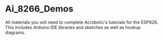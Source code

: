 # Ai_8266_Demos
All materials you will need to complete Acrobotic's tutorials for the ESP826. This includes Arduino IDE libraries and sketches as well as hookup diagrams.
